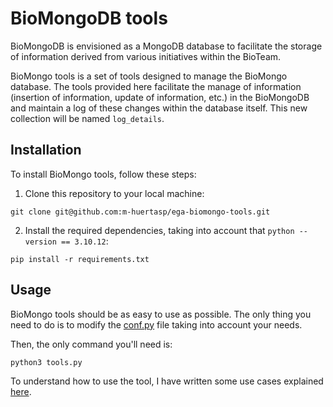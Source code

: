 # BioMongoDB tools

BioMongoDB is envisioned as a MongoDB database to facilitate the storage of information derived from various initiatives within the BioTeam.

BioMongo tools is a set of tools designed to manage the BioMongo database. The tools provided here facilitate the manage of information (insertion of information, update of information, etc.) in the BioMongoDB and maintain a log of these changes within the database itself. This new collection will be named `log_details`.

## Installation

To install BioMongo tools, follow these steps:


1. Clone this repository to your local machine:

```
git clone git@github.com:m-huertasp/ega-biomongo-tools.git
```

2. Install the required dependencies, taking into account that `python --version == 3.10.12`:

```
pip install -r requirements.txt
```


## Usage

BioMongo tools should be as easy to use as possible. The only thing you need to do is to modify the [conf.py](https://github.com/m-huertasp/ega-biomongo-tools/blob/main/conf.py) file taking into account your needs.

Then, the only command you'll need is:

```
python3 tools.py
```

To understand how to use the tool, I have written some use cases explained [here](https://docs.google.com/document/d/1rVnTp6rVefees6J4kwp1Thaq4HapLysS452wy5mUuKM/edit?usp=sharing).